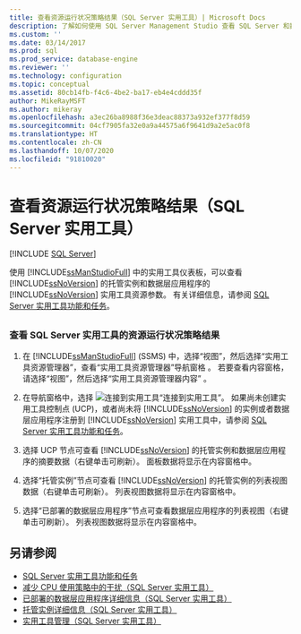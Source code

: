 ```yaml
---
title: 查看资源运行状况策略结果（SQL Server 实用工具）| Microsoft Docs
description: 了解如何使用 SQL Server Management Studio 查看 SQL Server 和数据层应用程序实例的 SQL Server 实用工具资源运行状况策略结果。
ms.custom: ''
ms.date: 03/14/2017
ms.prod: sql
ms.prod_service: database-engine
ms.reviewer: ''
ms.technology: configuration
ms.topic: conceptual
ms.assetid: 80cb14fb-f4c6-4be2-ba17-eb4e4cddd35f
author: MikeRayMSFT
ms.author: mikeray
ms.openlocfilehash: a3ec26ba8988f36e3deac88373a932ef377f8d59
ms.sourcegitcommit: 04cf7905fa32e0a9a44575a6f9641d9a2e5ac0f8
ms.translationtype: HT
ms.contentlocale: zh-CN
ms.lasthandoff: 10/07/2020
ms.locfileid: "91810020"
---
```

# <a name="view-resource-health-policy-results-sql-server-utility"></a>查看资源运行状况策略结果（SQL Server 实用工具）

[!INCLUDE [SQL Server](../../includes/applies-to-version/sqlserver.md)]

使用 [!INCLUDE[ssManStudioFull](../../includes/ssmanstudiofull-md.md)] 中的实用工具仪表板，可以查看 [!INCLUDE[ssNoVersion](../../includes/ssnoversion-md.md)] 的托管实例和数据层应用程序的 [!INCLUDE[ssNoVersion](../../includes/ssnoversion-md.md)] 实用工具资源参数。 有关详细信息，请参阅 [SQL Server 实用工具功能和任务](../../relational-databases/manage/sql-server-utility-features-and-tasks.md)。  

##  <a name="SSMSProcedure"></a>

### <a name="view-sql-server-utility-resource-health-policy-results"></a>查看 SQL Server 实用工具的资源运行状况策略结果  

1. 在 [!INCLUDE[ssManStudioFull](../../includes/ssmanstudiofull-md.md)] (SSMS) 中，选择“视图”，然后选择“实用工具资源管理器”，查看“实用工具资源管理器”导航窗格 。 若要查看内容窗格，请选择“视图”，然后选择“实用工具资源管理器内容” 。  

2. 在导航窗格中，选择 ![连接到实用工具](../../relational-databases/manage/media/connect-to-utility.gif "Connect_to_Utility")“连接到实用工具”。 如果尚未创建实用工具控制点 (UCP)，或者尚未将 [!INCLUDE[ssNoVersion](../../includes/ssnoversion-md.md)] 的实例或者数据层应用程序注册到 [!INCLUDE[ssNoVersion](../../includes/ssnoversion-md.md)] 实用工具中，请参阅 [SQL Server 实用工具功能和任务](../../relational-databases/manage/sql-server-utility-features-and-tasks.md)。  

3. 选择 UCP 节点可查看 [!INCLUDE[ssNoVersion](../../includes/ssnoversion-md.md)] 的托管实例和数据层应用程序的摘要数据（右键单击可刷新）。 面板数据将显示在内容窗格中。  

4. 选择“托管实例”节点可查看 [!INCLUDE[ssNoVersion](../../includes/ssnoversion-md.md)] 的托管实例的列表视图数据（右键单击可刷新）。 列表视图数据将显示在内容窗格中。  

5. 选择“已部署的数据层应用程序”节点可查看数据层应用程序的列表视图（右键单击可刷新）。 列表视图数据将显示在内容窗格中。  

## <a name="see-also"></a>另请参阅

- [SQL Server 实用工具功能和任务](../../relational-databases/manage/sql-server-utility-features-and-tasks.md)
- [减少 CPU 使用策略中的干扰（SQL Server 实用工具）](../../relational-databases/manage/reduce-noise-in-cpu-utilization-policies-sql-server-utility.md)
- [已部署的数据层应用程序详细信息（SQL Server 实用工具）](/previous-versions/sql/sql-server-2016/ee240857(v=sql.130))
- [托管实例详细信息（SQL Server 实用工具）](./utility-explorer-f1-help.md)
- [实用工具管理（SQL Server 实用工具）](/previous-versions/sql/sql-server-2016/ee240832(v=sql.130))